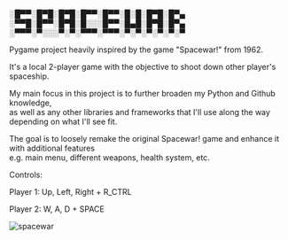 

░█▀▀░█▀█░█▀█░█▀▀░█▀▀░█░█░█▀█░█▀▄              
‎‎░▀▀█░█▀▀░█▀█░█░░░█▀▀░█▄█░█▀█░█▀▄                  
‎‎░▀▀▀░▀░░░▀░▀░▀▀▀░▀▀▀░▀░▀░▀░▀░▀░▀
			
Pygame project heavily inspired by the game "Spacewar!" from 1962.

It's a local 2-player game with the objective to shoot down other player's spaceship.

My main focus in this project is to further broaden my Python and Github knowledge,                
as well as any other libraries and frameworks that I'll use along the way depending on what I'll see fit.

The goal is to loosely remake the original Spacewar! game and enhance it with additional features                   
e.g. main menu, different weapons, health system, etc.

Controls:

Player 1: Up, Left, Right + R_CTRL

Player 2: W, A, D + SPACE

![spacewar](https://github.com/Dan-96/Spacewar/assets/88732572/53285f5f-2cd5-47aa-9894-e4c92e41e4fe)





